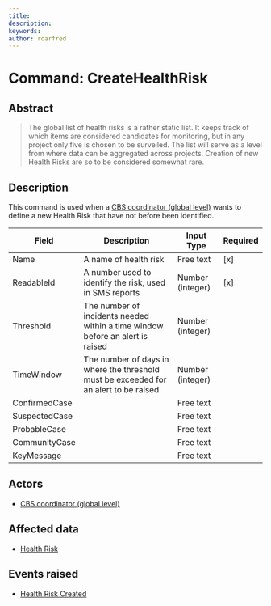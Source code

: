 ```yaml
---
title: 
description: 
keywords: 
author: roarfred
---
```

# Command: CreateHealthRisk

## Abstract
> The global list of health risks is a rather static list. It keeps track of which items are considered candidates for monitoring, but in any project only five is chosen to be surveiled. The list will serve as a level from where data can be aggregated across projects. Creation of new Health Risks are so to be considered somewhat rare.

## Description
This command is used when a [CBS coordinator (global level)](../../actors.md#cbs-coordinator---global-level) wants to define a new Health Risk that have not before been identified.

Field | Description | Input Type | Required
----- | ----------- | ---------- | --------
Name | A name of health risk | Free text | [x]
ReadableId | A number used to identify the risk, used in SMS reports | Number (integer) | [x]
Threshold | The number of incidents needed within a time window before an alert is raised | Number (integer) |
TimeWindow | The number of days in where the threshold must be exceeded for an alert to be raised | Number (integer) |
ConfirmedCase | | Free text | 
SuspectedCase | | Free text | 
ProbableCase | | Free text | 
CommunityCase | | Free text | 
KeyMessage | | Free text | 


## Actors
* [CBS coordinator (global level)](../../actors.md#cbs-coordinator---global-level)

## Affected data
* [Health Risk](../ReadModels/HealthRisk.md)

## Events raised
* [Health Risk Created](../Events/HealthRiskCreated.md)